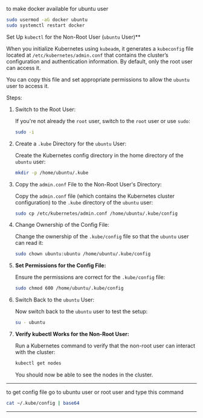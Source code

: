 to make docker available for ubuntu user 

```bash
sudo usermod -aG docker ubuntu
sudo systemctl restart docker 
```

Set Up `kubectl` for the Non-Root User (`ubuntu` User)**

When you initialize Kubernetes using `kubeadm`, it generates a `kubeconfig` file located at `/etc/kubernetes/admin.conf` that contains the cluster’s configuration and authentication information. By default, only the root user can access it.

You can copy this file and set appropriate permissions to allow the `ubuntu` user to access it.

Steps:

1. Switch to the Root User:

   If you're not already the `root` user, switch to the `root` user or use `sudo`:

   ``` bash
   sudo -i
   ```

2. Create a `.kube` Directory for the `ubuntu` User:

   Create the Kubernetes config directory in the home directory of the `ubuntu` user:

   ``` bash
   mkdir -p /home/ubuntu/.kube
   ```

3. Copy the `admin.conf` File to the Non-Root User's Directory:

   Copy the `admin.conf` file (which contains the Kubernetes cluster configuration) to the `.kube` directory of the `ubuntu` user:

   ``` bash
   sudo cp /etc/kubernetes/admin.conf /home/ubuntu/.kube/config
   ```

4. Change Ownership of the Config File:

   Change the ownership of the `.kube/config` file so that the `ubuntu` user can read it:

   ```bash
   sudo chown ubuntu:ubuntu /home/ubuntu/.kube/config
   ```

5. **Set Permissions for the Config File:**

   Ensure the permissions are correct for the `.kube/config` file:

   ``` bash
   sudo chmod 600 /home/ubuntu/.kube/config
   ```

6. Switch Back to the `ubuntu` User:

   Now switch back to the `ubuntu` user to test the setup:

   ``` bash
   su - ubuntu
   ```

7. **Verify kubectl Works for the Non-Root User:**

   Run a Kubernetes command to verify that the non-root user can interact with the cluster:

   ``` bash
   kubectl get nodes
   ```

   You should now be able to see the nodes in the cluster.
---

to get config file go to ubuntu user or root user and type this command 

```bash
cat ~/.kube/config | base64
```
---



